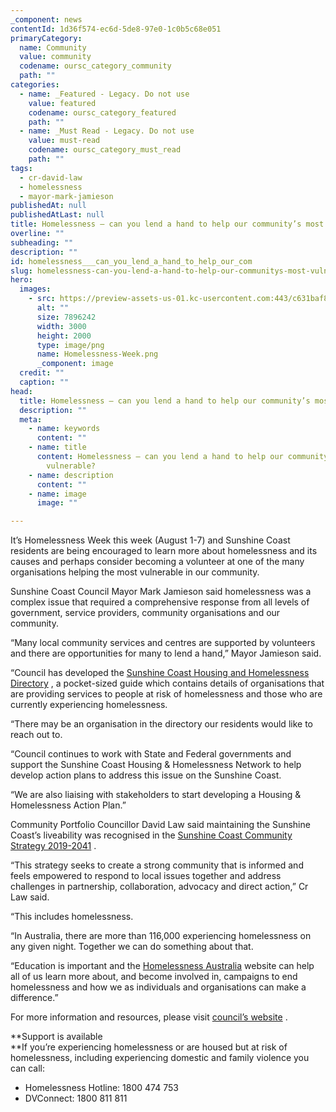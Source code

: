 ```yaml
---
_component: news
contentId: 1d36f574-ec6d-5de8-97e0-1c0b5c68e051
primaryCategory:
  name: Community
  value: community
  codename: oursc_category_community
  path: ""
categories:
  - name: _Featured - Legacy. Do not use
    value: featured
    codename: oursc_category_featured
    path: ""
  - name: _Must Read - Legacy. Do not use
    value: must-read
    codename: oursc_category_must_read
    path: ""
tags:
  - cr-david-law
  - homelessness
  - mayor-mark-jamieson
publishedAt: null
publishedAtLast: null
title: Homelessness – can you lend a hand to help our community’s most vulnerable?
overline: ""
subheading: ""
description: ""
id: homelessness___can_you_lend_a_hand_to_help_our_com
slug: homelessness-can-you-lend-a-hand-to-help-our-communitys-most-vulnerable
hero:
  images:
    - src: https://preview-assets-us-01.kc-usercontent.com:443/c631baf8-1b46-001f-580c-d0001b68b4a8/3fd6a97a-5e63-4a38-b0b7-5a125fbb2aa9/Homelessness-Week.png
      alt: ""
      size: 7896242
      width: 3000
      height: 2000
      type: image/png
      name: Homelessness-Week.png
      _component: image
  credit: ""
  caption: ""
head:
  title: Homelessness – can you lend a hand to help our community’s most vulnerable?
  description: ""
  meta:
    - name: keywords
      content: ""
    - name: title
      content: Homelessness – can you lend a hand to help our community’s most
        vulnerable?
    - name: description
      content: ""
    - name: image
      image: ""

---
```

It’s Homelessness Week this week (August 1-7) and Sunshine Coast residents are being encouraged to learn more about homelessness and its causes and perhaps consider becoming a volunteer at one of the many organisations helping the most vulnerable in our community.

Sunshine Coast Council Mayor Mark Jamieson said homelessness was a complex issue that required a comprehensive response from all levels of government, service providers, community organisations and our community.

“Many local community services and centres are supported by volunteers and there are opportunities for many to lend a hand,” Mayor Jamieson said.

“Council has developed the [Sunshine Coast Housing and Homelessness Directory](https://d1j8a4bqwzee3.cloudfront.net/~/media/Corporate/Documents/Community/210048B_%20Housing%20and%20Homelessness%20Directory_2021_Directory_FINAL.pdf?la=en)
, a pocket-sized guide which contains details of organisations that are providing services to people at risk of homelessness and those who are currently experiencing homelessness.

“There may be an organisation in the directory our residents would like to reach out to.

“Council continues to work with State and Federal governments and support the Sunshine Coast Housing & Homelessness Network to help develop action plans to address this issue on the Sunshine Coast.

“We are also liaising with stakeholders to start developing a Housing & Homelessness Action Plan.”

Community Portfolio Councillor David Law said maintaining the Sunshine Coast’s liveability was recognised in the [Sunshine Coast Community Strategy 2019-2041](https://www.sunshinecoast.qld.gov.au/Council/Planning-and-Projects/Regional-Strategies/Sunshine-Coast-Community-Strategy-2019-to-2041)
.

“This strategy seeks to create a strong community that is informed and feels empowered to respond to local issues together and address challenges in partnership, collaboration, advocacy and direct action,” Cr Law said.

“This includes homelessness.

“In Australia, there are more than 116,000 experiencing homelessness on any given night. Together we can do something about that.

“Education is important and the [Homelessness Australia](https://homelessnessaustralia.org.au/)
&#x20;website can help all of us learn more about, and become involved in, campaigns to end homelessness and how we as individuals and organisations can make a difference.”

For more information and resources, please visit [council’s website](https://www.sunshinecoast.qld.gov.au/Living-and-Community/Community-Safety/Homelessness)
.

\*\*Support is available\
\*\*If you’re experiencing homelessness or are housed but at risk of homelessness, including experiencing domestic and family violence you can call:

*   Homelessness Hotline: 1800 474 753
*   DVConnect: 1800 811 811
